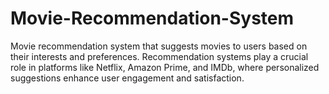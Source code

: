 # Movie-Recommendation-System
Movie recommendation system that suggests movies to users based on their interests and preferences. Recommendation systems play a crucial role in platforms like Netflix, Amazon Prime, and IMDb, where personalized suggestions enhance user engagement and satisfaction.
